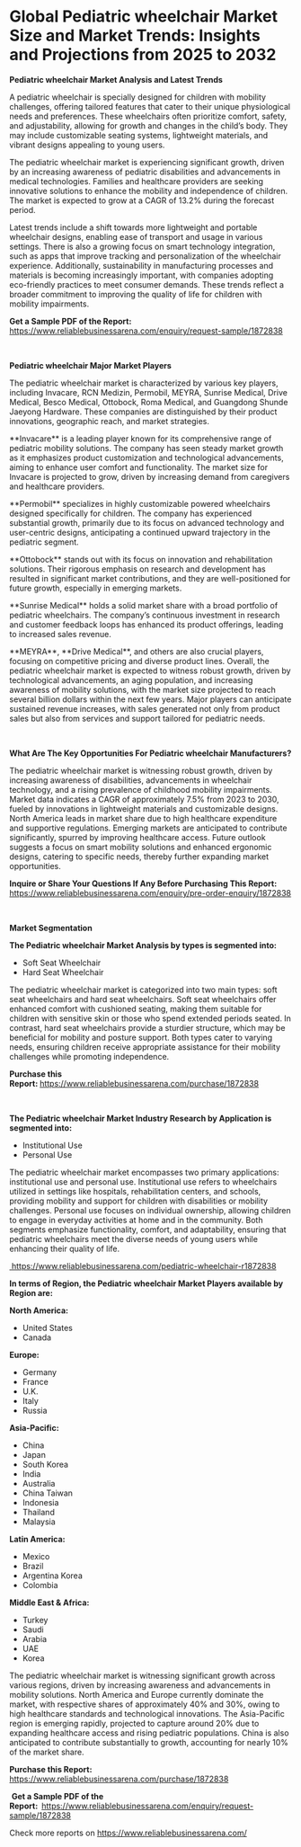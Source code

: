 <p><h1>Global Pediatric wheelchair Market Size and Market Trends: Insights and Projections from 2025 to 2032</h1></p><p><strong>Pediatric wheelchair Market Analysis and Latest Trends</strong></p>
<p><p>A pediatric wheelchair is specially designed for children with mobility challenges, offering tailored features that cater to their unique physiological needs and preferences. These wheelchairs often prioritize comfort, safety, and adjustability, allowing for growth and changes in the child’s body. They may include customizable seating systems, lightweight materials, and vibrant designs appealing to young users.</p><p>The pediatric wheelchair market is experiencing significant growth, driven by an increasing awareness of pediatric disabilities and advancements in medical technologies. Families and healthcare providers are seeking innovative solutions to enhance the mobility and independence of children. The market is expected to grow at a CAGR of 13.2% during the forecast period. </p><p>Latest trends include a shift towards more lightweight and portable wheelchair designs, enabling ease of transport and usage in various settings. There is also a growing focus on smart technology integration, such as apps that improve tracking and personalization of the wheelchair experience. Additionally, sustainability in manufacturing processes and materials is becoming increasingly important, with companies adopting eco-friendly practices to meet consumer demands. These trends reflect a broader commitment to improving the quality of life for children with mobility impairments.</p></p>
<p><strong>Get a Sample PDF of the Report:&nbsp;</strong> <a href="https://www.reliablebusinessarena.com/enquiry/request-sample/1872838?utm_campaign=1789&utm_medium=2&utm_source=Github&utm_content=ia&utm_term=05022025&utm_id=pediatric-wheelchair">https://www.reliablebusinessarena.com/enquiry/request-sample/1872838</a></p>
<p>&nbsp;</p>
<p><strong>Pediatric wheelchair Major Market Players</strong></p>
<p><p>The pediatric wheelchair market is characterized by various key players, including Invacare, RCN Medizin, Permobil, MEYRA, Sunrise Medical, Drive Medical, Besco Medical, Ottobock, Roma Medical, and Guangdong Shunde Jaeyong Hardware. These companies are distinguished by their product innovations, geographic reach, and market strategies.</p><p>**Invacare** is a leading player known for its comprehensive range of pediatric mobility solutions. The company has seen steady market growth as it emphasizes product customization and technological advancements, aiming to enhance user comfort and functionality. The market size for Invacare is projected to grow, driven by increasing demand from caregivers and healthcare providers.</p><p>**Permobil** specializes in highly customizable powered wheelchairs designed specifically for children. The company has experienced substantial growth, primarily due to its focus on advanced technology and user-centric designs, anticipating a continued upward trajectory in the pediatric segment. </p><p>**Ottobock** stands out with its focus on innovation and rehabilitation solutions. Their rigorous emphasis on research and development has resulted in significant market contributions, and they are well-positioned for future growth, especially in emerging markets.</p><p>**Sunrise Medical** holds a solid market share with a broad portfolio of pediatric wheelchairs. The company’s continuous investment in research and customer feedback loops has enhanced its product offerings, leading to increased sales revenue.</p><p>**MEYRA**, **Drive Medical**, and others are also crucial players, focusing on competitive pricing and diverse product lines. Overall, the pediatric wheelchair market is expected to witness robust growth, driven by technological advancements, an aging population, and increasing awareness of mobility solutions, with the market size projected to reach several billion dollars within the next few years. Major players can anticipate sustained revenue increases, with sales generated not only from product sales but also from services and support tailored for pediatric needs.</p></p>
<p>&nbsp;</p>
<p><strong>What Are The Key Opportunities For Pediatric wheelchair Manufacturers?</strong></p>
<p><p>The pediatric wheelchair market is witnessing robust growth, driven by increasing awareness of disabilities, advancements in wheelchair technology, and a rising prevalence of childhood mobility impairments. Market data indicates a CAGR of approximately 7.5% from 2023 to 2030, fueled by innovations in lightweight materials and customizable designs. North America leads in market share due to high healthcare expenditure and supportive regulations. Emerging markets are anticipated to contribute significantly, spurred by improving healthcare access. Future outlook suggests a focus on smart mobility solutions and enhanced ergonomic designs, catering to specific needs, thereby further expanding market opportunities.</p></p>
<p><strong>Inquire or Share Your Questions If Any Before Purchasing This Report:</strong> <a href="https://www.reliablebusinessarena.com/enquiry/pre-order-enquiry/1872838?utm_campaign=1789&utm_medium=2&utm_source=Github&utm_content=ia&utm_term=05022025&utm_id=pediatric-wheelchair">https://www.reliablebusinessarena.com/enquiry/pre-order-enquiry/1872838</a></p>
<p>&nbsp;</p>
<p><strong>Market Segmentation</strong></p>
<p><strong>The Pediatric wheelchair Market Analysis by types is segmented into:</strong></p>
<p><ul><li>Soft Seat Wheelchair</li><li>Hard Seat Wheelchair</li></ul></p>
<p><p>The pediatric wheelchair market is categorized into two main types: soft seat wheelchairs and hard seat wheelchairs. Soft seat wheelchairs offer enhanced comfort with cushioned seating, making them suitable for children with sensitive skin or those who spend extended periods seated. In contrast, hard seat wheelchairs provide a sturdier structure, which may be beneficial for mobility and posture support. Both types cater to varying needs, ensuring children receive appropriate assistance for their mobility challenges while promoting independence.</p></p>
<p><strong>Purchase this Report:&nbsp;</strong><a href="https://www.reliablebusinessarena.com/purchase/1872838?utm_campaign=1789&utm_medium=2&utm_source=Github&utm_content=ia&utm_term=05022025&utm_id=pediatric-wheelchair">https://www.reliablebusinessarena.com/purchase/1872838</a></p>
<p>&nbsp;</p>
<p><strong>The Pediatric wheelchair Market Industry Research by Application is segmented into:</strong></p>
<p><ul><li>Institutional Use</li><li>Personal Use</li></ul></p>
<p><p>The pediatric wheelchair market encompasses two primary applications: institutional use and personal use. Institutional use refers to wheelchairs utilized in settings like hospitals, rehabilitation centers, and schools, providing mobility and support for children with disabilities or mobility challenges. Personal use focuses on individual ownership, allowing children to engage in everyday activities at home and in the community. Both segments emphasize functionality, comfort, and adaptability, ensuring that pediatric wheelchairs meet the diverse needs of young users while enhancing their quality of life.</p></p>
<p><a href="https://www.reliablebusinessarena.com/pediatric-wheelchair-r1872838?utm_campaign=1789&utm_medium=2&utm_source=Github&utm_content=ia&utm_term=05022025&utm_id=pediatric-wheelchair">&nbsp;https://www.reliablebusinessarena.com/pediatric-wheelchair-r1872838</a></p>
<p><strong>In terms of Region, the Pediatric wheelchair Market Players available by Region are:</strong></p>
<p>
    <p> <strong> North America: </strong>
        <ul>
            <li>United States</li>
            <li>Canada</li>
        </ul>
        </p> 
    <p> <strong> Europe: </strong>
        <ul>
            <li>Germany</li>
            <li>France</li>
            <li>U.K.</li>
            <li>Italy</li>
            <li>Russia</li>
        </ul>
        </p> 
    <p> <strong> Asia-Pacific: </strong>
        <ul>
            <li>China</li>
            <li>Japan</li>
            <li>South Korea</li>
            <li>India</li>
            <li>Australia</li>
            <li>China Taiwan</li>
            <li>Indonesia</li>
            <li>Thailand</li>
            <li>Malaysia</li>
        </ul>
        </p> 
    <p> <strong> Latin America: </strong>
        <ul>
            <li>Mexico</li>
            <li>Brazil</li>
            <li>Argentina Korea</li>
            <li>Colombia</li>
        </ul>
        </p> 
    <p> <strong> Middle East & Africa: </strong>
        <ul>
            <li>Turkey</li>
            <li>Saudi</li>
            <li>Arabia</li>
            <li>UAE</li>
            <li>Korea</li>
        </ul>
    </p>
    </p>
<p><p>The pediatric wheelchair market is witnessing significant growth across various regions, driven by increasing awareness and advancements in mobility solutions. North America and Europe currently dominate the market, with respective shares of approximately 40% and 30%, owing to high healthcare standards and technological innovations. The Asia-Pacific region is emerging rapidly, projected to capture around 20% due to expanding healthcare access and rising pediatric populations. China is also anticipated to contribute substantially to growth, accounting for nearly 10% of the market share.</p></p>
<p><strong>Purchase this Report: </strong><a href="https://www.reliablebusinessarena.com/purchase/1872838?utm_campaign=1789&utm_medium=2&utm_source=Github&utm_content=ia&utm_term=05022025&utm_id=pediatric-wheelchair">https://www.reliablebusinessarena.com/purchase/1872838</a></p>
<p>&nbsp;<strong>Get a Sample PDF of the Report:&nbsp;&nbsp;</strong><a href="https://www.reliablebusinessarena.com/enquiry/request-sample/1872838?utm_campaign=1789&utm_medium=2&utm_source=Github&utm_content=ia&utm_term=05022025&utm_id=pediatric-wheelchair">https://www.reliablebusinessarena.com/enquiry/request-sample/1872838</a></p>
<p><strong></strong></p>
<p>Check more reports on <a href="https://www.reliablebusinessarena.com/?utm_campaign=1789&utm_medium=2&utm_source=Github&utm_content=ia&utm_term=05022025&utm_id=pediatric-wheelchair">https://www.reliablebusinessarena.com/</a></p>